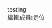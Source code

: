 <!DOCTYPE html>
<html>
    <body>
        <a>testing</a>
        <footer>編輯成員:走位
        </footer>
    </body>
